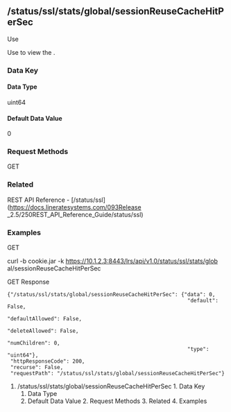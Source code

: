 ## /status/ssl/stats/global/sessionReuseCacheHitPerSec

Use

Use to view the .

### Data Key

#### Data Type

uint64

#### Default Data Value

0

### Request Methods

GET

### Related

REST API Reference - [/status/ssl](https://docs.lineratesystems.com/093Release
_2.5/250REST_API_Reference_Guide/status/ssl)

### Examples

GET

curl -b cookie.jar -k https://10.1.2.3:8443/lrs/api/v1.0/status/ssl/stats/glob
al/sessionReuseCacheHitPerSec

GET Response

    
    {"/status/ssl/stats/global/sessionReuseCacheHitPerSec": {"data": 0,
                                                              "default": False,
                                                              "defaultAllowed": False,
                                                              "deleteAllowed": False,
                                                              "numChildren": 0,
                                                              "type": "uint64"},
     "httpResponseCode": 200,
     "recurse": False,
     "requestPath": "/status/ssl/stats/global/sessionReuseCacheHitPerSec"}
    

  1. /status/ssl/stats/global/sessionReuseCacheHitPerSec
    1. Data Key
      1. Data Type
      2. Default Data Value
    2. Request Methods
    3. Related
    4. Examples

